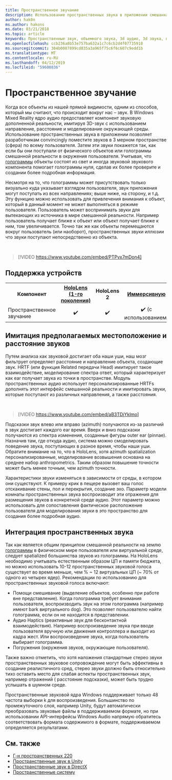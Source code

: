 ```yaml
---
title: Пространственное звучание
description: Использование пространственных звука в приложении смешанная реальность позволяет convincingly размещать звуков в трехмерном пространстве.
author: hak0n
ms.author: hakons
ms.date: 03/21/2018
ms.topic: article
keywords: Пространственные звук, объемного звука, 3d аудио, 3d звука, пространственных аудио
ms.openlocfilehash: ccb236a8b53e757ba632a1c7c6cb2d4f07735910
ms.sourcegitcommit: 384b0087899cd835a3a965f75c6f6c607c9edd1b
ms.translationtype: MT
ms.contentlocale: ru-RU
ms.lasthandoff: 04/12/2019
ms.locfileid: "59600836"
---
```

# <a name="spatial-sound"></a>Пространственное звучание

Когда все объекты из нашей прямой видимости, одним из способов, который мы считают, что происходит вокруг нас – звук. В Windows Mixed Reality ядро аудио предоставляет компонент звуковую дополненной реальности, имитируя 3D-звук с использованием направление, расстояние и моделирование окружающей среды. Использование пространственных звука в приложении позволяет разработчикам convincingly поместите звуков в 3 мерном пространстве (сфера) по всему пользователя. Затем эти звуки покажется так, как если бы они поступали от физического объектов или голограммы смешанной реальности в окружения пользователя. Учитывая, что [голограммы](hologram.md) объекты состоят из свет и иногда звуковой звукового компонента помогает голограммы нуля, сделав их более проверите и создании более подробная информация.

Несмотря на то, что голограммы может присутствовать только визуально куда указывает взглядом пользователя, звук приложения могут поступать из всех направлениях; выше ниже, на сторону, и т.д. Эту функцию можно использовать для привлечения внимания к объект, который в данный момент не может выполняться в режиме пользователя. Пользователь может воспринимать звуки для вытекающих из источника в мире смешанной реальности. Например пользователь получает ближе к объект или объект получает ближе к ним, том увеличивается. Точно так же как объекты перемещаются вокруг пользователь (или наоборот), пространственных звуки иллюзии что звуки поступают непосредственно из объекта.

<br>

>[!VIDEO https://www.youtube.com/embed/PTPvx7mDon4]

## <a name="device-support"></a>Поддержка устройств

<table>
<tr>
<th>Компонент</th><th style="width:150px"> <a href="hololens-hardware-details.md">HoloLens (1-го поколения)</a></th><th style="width:150px">HoloLens 2</th><th style="width:150px"><a href="immersive-headset-hardware-details.md">Иммерсивную</a></th>
</tr><tr>

<td> Пространственное звучание</td><td style="text-align: center;"> ✔️</td><td style="text-align: center;"> ✔️</td><td style="text-align: center;"> ✔️ (с использованием)</td>

</tr>
</table>

## <a name="simulating-the-perceived-location-and-distance-of-sounds"></a>Имитация предполагаемых местоположение и расстояние звуков

Путем анализа как звуковой достигает оба наши уши, наш мозг фильтрует определяет расстояние и направление объекта, создающие звук. HRTF (или функция Related передачи Head) имитирует такое взаимодействие, моделирование спектра ответ, который характеризует как ear получает звука из точки в пространстве. Модуль пространственных аудио использует персонализированные HRTFs дополнять этот интерфейс смешанной реальности и имитировать звуки, которые поступают из различных направления, а также расстояния.

<br>

>[!VIDEO https://www.youtube.com/embed/aB3TDjYklmo]

Подсказки звук влево или вправо (azimuth) получаются из-за различий в звук достигает каждого ear время. Вверх и вниз подсказки получаются из спектра изменения, созданные фигуры outer ear (pinnae). Назначив там, где откуда аудио, система можно смоделировать поведение звука, поступающих в разное время, чтобы наши уши. Обратите внимание на то, что в HoloLens, хотя azimuth spatialization персонализированные, моделирование возвышения основана на среднее набор anthropometrics. Таким образом повышение точности может быть менее точным, чем azimuth точности.

Характеристики звуки изменяться в зависимости от среды, в котором они существуют. К примеру крик в пещере вызовет ваш голос отскакивание стены, пол и перекрытия, создание эхо. Параметр модели комнаты пространственных звука воспроизводит эти отражения для размещения звуков в конкретной среде аудио. Этот параметр можно использовать для сопоставления фактическое расположение пользователя для моделирования звуки в это пространство для создания более подробная аудио.

## <a name="integrating-spatial-sound"></a>Интеграция пространственных звука

Так как является общим принципом смешанной реальности на землю [голограммы](hologram.md) в физическом мире пользователя или виртуальной среде, следует spatialized большинства звуков из голограммы. На HoloLens необходимо учитывать естественным образом ЦП и памяти бюджета, но можно использовать 10-12 пространственных звуковой голоса существует во время меньше, чем % ~ 12 виртуальных ЦП (~ 70% от одного из четырех ядер). Рекомендации по использованию для пространственных звуковой голоса включают:
* Помощи смешивание (выделение объектов, особенно при работе вне представление). Когда голограмма требует внимания пользователя, воспроизводить звук на этом голограмма (например имеют bark виртуального dog). Это позволяет пользователю найти голограмма, если он не находится в представлении.
* Аудио Haptics (реактивные звук для бесконтактной взаимодействия). Например воспроизведение звука при вводе пользователя вручную или движения контроллера и выходит из кадра жест. Или воспроизведение звука, когда пользователь выбирает голограмма.
* Погружения (окружения звуков, окружающие пользователя).

Также важно отметить, что хотя наложения стандартные стерео звуки пространственных звуковое сопровождение могут быть эффективны в создание реалистичного сред, стерео звуки должно быть относительно тихо оставить место для слабая аспекты пространственных звук, например отражений ( расстояние подсказки), может быть трудно услышать в шумном среде.

Пространственные звуковой ядра Windows поддерживает только 48 частота выборки k для воспроизведения. Большинство по промежуточного слоя, например Unity, будут автоматически преобразовать звуковые файлы в поддерживаемом формате, но при использовании API-интерфейсы Windows Audio напрямую обратитесь соответствовать формата содержимого в формате, поддерживаемом определяется результатами.

## <a name="see-also"></a>См. также
* [Г-н пространственных 220](holograms-220.md)
* [Пространственные звук в Unity](spatial-sound-in-unity.md)
* [Пространственные звук в DirectX](spatial-sound-in-directx.md)
* [Пространственные систему](spatial-sound-design.md)
